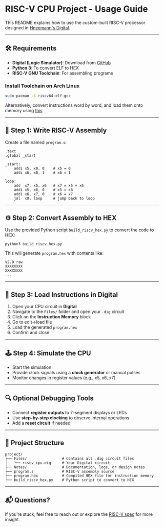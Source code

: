# RISC-V CPU Project - Usage Guide

This README explains how to use the custom-built RISC-V processor designed in [Hneemann's Digital](https://github.com/hneemann/Digital).

---

## 🛠 Requirements

* **Digital (Logic Simulator)**: Download from [GitHub](https://github.com/hneemann/Digital)
* **Python 3**: To convert ELF to HEX
* **RISC-V GNU Toolchain**: For assembling programs

### Install Toolchain on Arch Linux

```bash
sudo pacman -S riscv64-elf-gcc
```
Alternatively, convert instructions word by word, and load them onto memory using [this](https://luplab.gitlab.io/rvcodecjs/#q=jal+x0,+-12&abi=false&isa=RV32I)

---

## 📝 Step 1: Write RISC-V Assembly

Create a file named `program.s`:

```assembly
.text
.global _start

_start:
    addi x5, x0, 0    # x5 = 0
    addi x6, x0, 1    # x6 = 1

loop:
    add  x7, x5, x6   # x7 = x5 + x6
    addi x5, x6, 0    # x5 = x6
    addi x6, x7, 0    # x6 = x7
    jal  x0, loop     # jump back to loop
```

---

## ⚙️ Step 2: Convert Assembly to HEX

Use the provided Python script `build_riscv_hex.py` to convert the code to HEX:

```bash
python3 build_riscv_hex.py
```

This will generate `program.hex` with contents like:

```
v2.0 raw
XXXXXXXX
XXXXXXXX
...
```

---

## 🧠 Step 3: Load Instructions in Digital

1. Open your CPU circuit in **Digital**
2. Navigate to the `Files/` folder and open your `.dig` circuit
3. Click on the **Instruction Memory** block
4. Go to edit->load file
5. Load the generated `program.hex`
6. Confirm and close

---

## 🕹️ Step 4: Simulate the CPU

* Start the simulation
* Provide clock signals using a **clock generator** or manual pulses
* Monitor changes in register values (e.g., x5, x6, x7)

---

## 🔍 Optional Debugging Tools

* Connect **register outputs** to 7-segment displays or LEDs
* Use **step-by-step clocking** to observe internal operations
* Add a **reset circuit** if needed

---

## 📁 Project Structure

```
project/
├── Files/                # Contains all .dig circuit files
│   └── riscv_cpu.dig     # Your Digital circuit
├── Notes/                # Documentation, logs, or design notes
├── program.s             # RISC-V assembly source
├── program.hex           # Compiled HEX file for instruction memory
└── build_riscv_hex.py    # Python script to convert to HEX
```

---

## 📬 Questions?

If you're stuck, feel free to reach out or explore the [RISC-V spec](https://riscv.org/technical/specifications/) for more insight.
